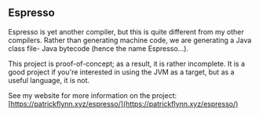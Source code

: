 ## Espresso

Espresso is yet another compiler, but this is quite different from my other compilers. Rather than generating machine code, we are generating a Java class file- Java bytecode (hence the name Espresso...).

This project is proof-of-concept; as a result, it is rather incomplete. It is a good project if you're interested in using the JVM as a target, but as a useful language, it is not.

See my website for more information on the project: [https://patrickflynn.xyz/espresso/](https://patrickflynn.xyz/espresso/)
